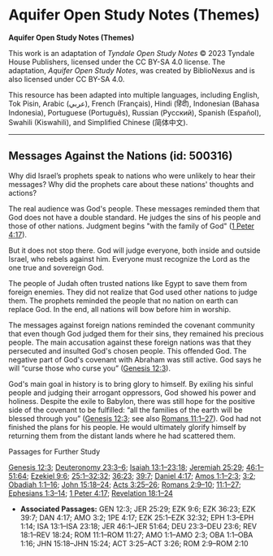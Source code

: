 # Aquifer Open Study Notes (Themes)

**Aquifer Open Study Notes (Themes)**

This work is an adaptation of *Tyndale Open Study Notes* © 2023 Tyndale House Publishers, licensed under the CC BY\-SA 4\.0 license. The adaptation, *Aquifer Open Study Notes*, was created by BiblioNexus and is also licensed under CC BY\-SA 4\.0\.

This resource has been adapted into multiple languages, including English, Tok Pisin, Arabic (عربي), French (Français), Hindi (हिंदी), Indonesian (Bahasa Indonesia), Portuguese (Português), Russian (Русский), Spanish (Español), Swahili (Kiswahili), and Simplified Chinese (简体中文).



--------------------------------

## Messages Against the Nations (id: 500316)

Why did Israel’s prophets speak to nations who were unlikely to hear their messages? Why did the prophets care about these nations' thoughts and actions?

The real audience was God's people. These messages reminded them that God does not have a double standard. He judges the sins of his people and those of other nations. Judgment begins "with the family of God" ([1 Peter 4:17](https://ref.ly/1Pet4:17)). 

But it does not stop there. God will judge everyone, both inside and outside Israel, who rebels against him. Everyone must recognize the Lord as the one true and sovereign God.

The people of Judah often trusted nations like Egypt to save them from foreign enemies. They did not realize that God used other nations to judge them. The prophets reminded the people that no nation on earth can replace God. In the end, all nations will bow before him in worship.

The messages against foreign nations reminded the covenant community that even though God judged them for their sins, they remained his precious people. The main accusation against these foreign nations was that they persecuted and insulted God's chosen people. This offended God. The negative part of God's covenant with Abraham was still active. God says he will “curse those who curse you” ([Genesis 12:3](https://ref.ly/Gen12:3)).

God's main goal in history is to bring glory to himself. By exiling his sinful people and judging their arrogant oppressors, God showed his power and holiness. Despite the exile to Babylon, there was still hope for the positive side of the covenant to be fulfilled: “all the families of the earth will be blessed through you” ([Genesis 12:3](https://ref.ly/Gen12:3); see also [Romans 11:1–27](https://ref.ly/Rom11:1-Rom11:27)). God had not finished the plans for his people. He would ultimately glorify himself by returning them from the distant lands where he had scattered them.

Passages for Further Study

[Genesis 12:3](https://ref.ly/Gen12:3); [Deuteronomy 23:3–6](https://ref.ly/Deut23:3-Deut23:6); [Isaiah 13:1–23:18](https://ref.ly/Isa13:1-Isa23:18); [Jeremiah 25:29](https://ref.ly/Jer25:29); [46:1–51:64](https://ref.ly/Jer46:1-Jer51:64); [Ezekiel 9:6](https://ref.ly/Ezek9:6); [25:1–32:32](https://ref.ly/Ezek25:1-Ezek32:32); [36:23](https://ref.ly/Ezek36:23); [39:7](https://ref.ly/Ezek39:7); [Daniel 4:17](https://ref.ly/Dan4:17); [Amos 1:1–2:3](https://ref.ly/Amos1:1-Amos2:3); [3:2](https://ref.ly/Amos3:2); [Obadiah 1:1–16](https://ref.ly/Obad1:1-Obad1:16); [John 15:18–24](https://ref.ly/John15:18-John15:24); [Acts 3:25–26](https://ref.ly/Acts3:25-Acts3:26); [Romans 2:9–10](https://ref.ly/Rom2:9-Rom2:10); [11:1–27](https://ref.ly/Rom11:1-Rom11:27); [Ephesians 1:3–14](https://ref.ly/Eph1:3-Eph1:14); [1 Peter 4:17](https://ref.ly/1Pet4:17); [Revelation 18:1–24](https://ref.ly/Rev18:1-Rev18:24)

* **Associated Passages:** GEN 12:3; JER 25:29; EZK 9:6; EZK 36:23; EZK 39:7; DAN 4:17; AMO 3:2; 1PE 4:17; EZK 25:1–EZK 32:32; EPH 1:3–EPH 1:14; ISA 13:1–ISA 23:18; JER 46:1–JER 51:64; DEU 23:3–DEU 23:6; REV 18:1–REV 18:24; ROM 11:1–ROM 11:27; AMO 1:1–AMO 2:3; OBA 1:1–OBA 1:16; JHN 15:18–JHN 15:24; ACT 3:25–ACT 3:26; ROM 2:9–ROM 2:10

